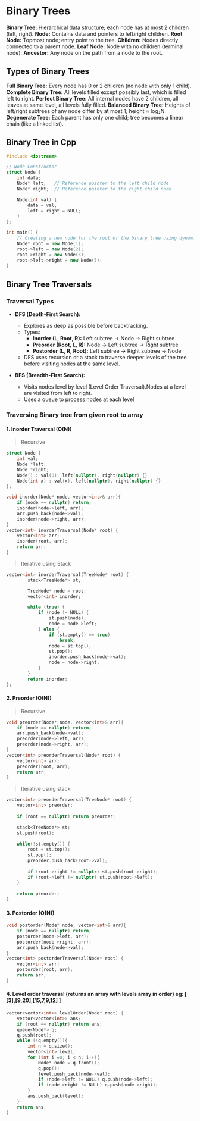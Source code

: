 # Binary Trees

**Binary Tree:** Hierarchical data structure; each node has at most 2 children (left, right).
**Node:** Contains data and pointers to left/right children.
**Root Node:** Topmost node; entry point to the tree.
**Children:** Nodes directly connected to a parent node.
**Leaf Node:** Node with no children (terminal node).
**Ancestor:** Any node on the path from a node to the root.

## Types of Binary Trees

**Full Binary Tree:** Every node has 0 or 2 children (no node with only 1 child).
**Complete Binary Tree:** All levels filled except possibly last, which is filled left to right.
**Perfect Binary Tree:** All internal nodes have 2 children, all leaves at same level, all levels fully filled.
**Balanced Binary Tree:** Heights of left/right subtrees of any node differ by at most 1; height ≈ log₂N.
**Degenerate Tree:** Each parent has only one child; tree becomes a linear chain (like a linked list).

## Binary Tree in Cpp

```cpp
#include <iostream>

// Node Constructor
struct Node {
    int data;        
    Node* left;   // Reference pointer to the left child node
    Node* right;  // Reference pointer to the right child node

    Node(int val) {
        data = val;   
        left = right = NULL;  
    }
};

int main() {
    // Creating a new node for the root of the binary tree using dynamic allocation
    Node* root = new Node(1);
    root->left = new Node(2);
    root->right = new Node(3);
    root->left->right = new Node(5);
}
```

## Binary Tree Traversals

### Traversal Types

- **DFS (Depth-First Search):**
  - Explores as deep as possible before backtracking.
  - Types:
    - **Inorder (L, Root, R):** Left subtree → Node → Right subtree
    - **Preorder (Root, L, R):** Node → Left subtree → Right subtree
    - **Postorder (L, R, Root):** Left subtree → Right subtree → Node
  - DFS uses recursion or a stack to traverse deeper levels of the tree before visiting nodes at the same level.

- **BFS (Breadth-First Search):**
  - Visits nodes level by level (Level Order Traversal).Nodes at a level are visited from left to right.
  - Uses a queue to process nodes at each level

### Traversing Binary tree from given root to array

#### 1. Inorder Traversal (O(N))

> Recursive
```cpp
struct Node {
    int val;
    Node *left;
    Node *right;
    Node() : val(0), left(nullptr), right(nullptr) {}
    Node(int x) : val(x), left(nullptr), right(nullptr) {}
};

void inorder(Node* node, vector<int>& arr){
    if (node == nullptr) return;
    inorder(node->left, arr);
    arr.push_back(node->val);
    inorder(node->right, arr);
}
vector<int> inorderTraversal(Node* root) {
    vector<int> arr;
    inorder(root, arr);
    return arr;
}
```

> Iterative using Stack
```cpp
vector<int> inorderTraversal(TreeNode* root) {
        stack<TreeNode*> st;

        TreeNode* node = root;
        vector<int> inorder;

        while (true) {
            if (node != NULL) {
                st.push(node);
                node = node->left;
            } else {
                if (st.empty() == true)
                    break;
                node = st.top();
                st.pop();
                inorder.push_back(node->val);
                node = node->right;
            }
        }
        return inorder;
};
```

#### 2. Preorder (O(N))

> Recursive
```cpp
void preorder(Node* node, vector<int>& arr){
    if (node == nullptr) return;
    arr.push_back(node->val);
    preorder(node->left, arr);
    preorder(node->right, arr);
}
vector<int> preorderTraversal(Node* root) {
    vector<int> arr;
    preorder(root, arr);
    return arr;
}
```

> Iterative using stack
```cpp
vector<int> preorderTraversal(TreeNode* root) {
    vector<int> preorder;
     
    if (root == nullptr) return preorder;
     
    stack<TreeNode*> st;
    st.push(root);
    
    while(!st.empty()) {
        root = st.top();
        st.pop();
        preorder.push_back(root->val);
        
        if (root->right != nullptr) st.push(root->right);
        if (root->left != nullptr) st.push(root->left);
    }
    
    return preorder;
}
```

#### 3. Postorder (O(N))

```cpp
void postorder(Node* node, vector<int>& arr){
    if (node == nullptr) return;
    postorder(node->left, arr);
    postorder(node->right, arr);
    arr.push_back(node->val);
}
vector<int> postorderTraversal(Node* root) {
    vector<int> arr;
    postorder(root, arr);
    return arr;
}
```

#### 4. Level order traversal (returns an array with levels array in order) eg: [ [3],[9,20],[15,7,9,12] ]

```cpp
vector<vector<int>> levelOrder(Node* root) {
    vector<vector<int>> ans;
    if (root == nullptr) return ans;
    queue<Node*> q;
    q.push(root);
    while (!q.empty()){
        int n = q.size();
        vector<int> level;
        for (int i =0; i < n; i++){
            Node* node = q.front();
            q.pop();
            level.push_back(node->val);
            if (node->left != NULL) q.push(node->left);
            if (node->right != NULL) q.push(node->right);
        }
        ans.push_back(level);
    }
    return ans;
}
```